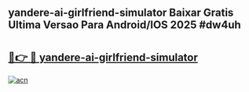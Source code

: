 ## yandere-ai-girlfriend-simulator Baixar Gratis Ultima Versao Para Android/IOS 2025 #dw4uh

# <h2><a href="https://ainizakaria.my?title=yandere-ai-girlfriend-simulator&ref=20M">🔗👉 🔴 yandere-ai-girlfriend-simulator</a></h2>

[![acn](https://github.com/user-attachments/assets/0f9c940e-d8b0-45ae-aac7-cd30a18b3e1c)](https://ainizakaria.my?title=yandere-ai-girlfriend-simulator&ref=20M)

